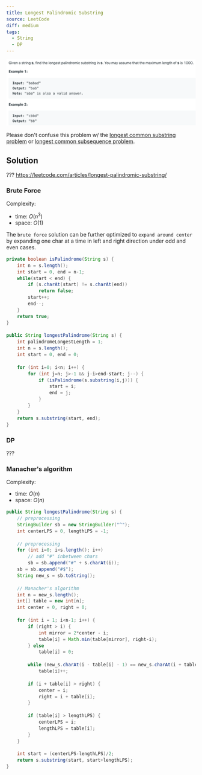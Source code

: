 ```yaml
---
title: Longest Palindromic Substring
source: LeetCode
diff: medium
tags:
  - String
  - DP
---
```


<img class="medium-zoom" src="/algo/longest-palindromic-substring.png" alt="https://leetcode.com/problems/longest-palindromic-substring">

Please don't confuse this problem w/ the [longest common substring problem](https://en.wikipedia.org/wiki/Longest_common_substring_problem) or [longest common subsequence problem](https://en.wikipedia.org/wiki/Longest_common_subsequence_problem).

## Solution

???
https://leetcode.com/articles/longest-palindromic-substring/

### Brute Force

Complexity:

- time: $O(n^3)$
- space: $O(1)$

The `brute force` solution can be further optimized to `expand around center` by expanding one char at a time in left and right direction under odd and even cases.

```java
private boolean isPalindrome(String s) {
    int n = s.length();
    int start = 0, end = n-1;
    while(start < end) {
        if (s.charAt(start) != s.charAt(end))
            return false;
        start++;
        end--;
    }
    return true;
}

public String longestPalindrome(String s) {
    int palindromeLongestLength = 1;
    int n = s.length();
    int start = 0, end = 0;

    for (int i=0; i<n; i++) {
        for (int j=n; j>-1 && j-i>end-start; j--) {
            if (isPalindrome(s.substring(i,j))) {
                start = i;
                end = j;
            }
        }
    }
    return s.substring(start, end);
}
```

### DP

???

### Manacher's algorithm

Complexity:

- time: $O(n)$
- space: $O(n)$

```java
public String longestPalindrome(String s) {
    // preprocessing
    StringBuilder sb = new StringBuilder("^");
    int centerLPS = 0, lengthLPS = -1;

    // preprocessing
    for (int i=0; i<s.length(); i++)
        // add "#" inbetween chars
        sb = sb.append("#" + s.charAt(i));
    sb = sb.append("#$");
    String new_s = sb.toString();

    // Manacher's algorithm
    int n = new_s.length();
    int[] table = new int[n];
    int center = 0, right = 0;

    for (int i = 1; i<n-1; i++) {
        if (right > i) {
            int mirror = 2*center - i;
            table[i] = Math.min(table[mirror], right-i);
        } else
            table[i] = 0;

        while (new_s.charAt(i - table[i] - 1) == new_s.charAt(i + table[i] + 1))
            table[i]++;

        if (i + table[i] > right) {
            center = i;
            right = i + table[i];
        }

        if (table[i] > lengthLPS) {
            centerLPS = i;
            lengthLPS = table[i];
        }
    }

    int start = (centerLPS-lengthLPS)/2;
    return s.substring(start, start+lengthLPS);
}
```
